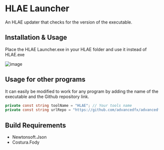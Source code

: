 # HLAE Launcher

An HLAE updater that checks for the version of the executable.

## Installation & Usage
Place the HLAE Launcher.exe in your HLAE folder and use it instead of HLAE.exe

![image](https://github.com/Devostated/HLAELauncher/assets/30211694/87d314b6-0dd7-40f6-8d79-20a8f9693790)

## Usage for other programs
It can easily be modified to work for any program by adding the name of the executable and the Github repository link.
```cs
private const string toolName = "HLAE"; // Your tools name
private const string urlRepo = "https://github.com/advancedfx/advancedfx"; // Link to the repository
```

## Build Requirements
- Newtonsoft.Json
- Costura.Fody
